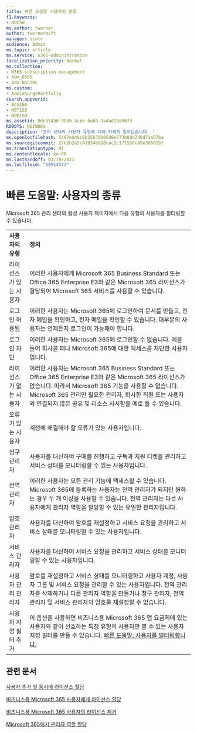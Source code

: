 ```yaml
---
title: 빠른 도움말 사용자의 종류
f1.keywords:
- NOCSH
ms.author: twerner
author: twernermsft
manager: scotv
audience: Admin
ms.topic: article
ms.service: o365-administration
localization_priority: Normal
ms.collection:
- M365-subscription-management
- Adm_O365
- Adm_NonTOC
ms.custom:
- AdminSurgePortfolio
search.appverid:
- BCS160
- MET150
- MOE150
ms.assetid: 0dc55430-98d6-4cbe-ba69-1a4ad29a967d
ROBOTS: NOINDEX
description: '관리 센터의 사용자 유형에 대해 자세히 알아보습니다. '
ms.openlocfilehash: 5467ed46c9b25b78005d9e773b88b7d0d71a57ba
ms.sourcegitcommit: 27b2b2e5c41934b918cac2c171556c45e36661bf
ms.translationtype: MT
ms.contentlocale: ko-KR
ms.lasthandoff: 03/19/2021
ms.locfileid: "50914573"
---
```

# <a name="quick-help-types-of-users"></a>빠른 도움말: 사용자의 종류

Microsoft  365 관리 센터의 활성 사용자 페이지에서 다음 유형의 사용자를 필터링할 수 있습니다. 
  
|||
|:-----|:-----|
|**사용자의 유형** <br/> |**정의** <br/> |
|라이선스가 있는 사용자  <br/> |이러한 사용자에게 Microsoft 365 Business Standard 또는 Office 365 Enterprise E3와 같은 Microsoft 365 라이선스가 할당되어 Microsoft 365 서비스를 사용할 수 있습니다.  <br/> |
|로그인 허용됨  <br/> |이러한 사용자는 Microsoft 365에 로그인하여 문서를 만들고, 전자 메일을 확인하고, 전자 메일을 확인할 수 있습니다. 대부분의 사용자는 언제든지 로그인이 가능해야 합니다.  <br/> |
|로그인 차단  <br/> |이러한 사용자는 Microsoft 365에 로그인할 수 없습니다. 예를 들어 회사를 떠나 Microsoft 365에 대한 액세스를 차단한 사용자입니다.  <br/> |
|라이선스가 없는 사용자  <br/> |이러한 사용자는 Microsoft 365 Business Standard 또는 Office 365 Enterprise E3와 같은 Microsoft 365 라이선스가 없습니다. 따라서 Microsoft 365 기능을 사용할 수 없습니다. Microsoft 365 관리만 필요한 관리자, 퇴사한 직원 또는 사용자와 연결되지 않은 공유 및 리소스 사서함을 예로 들 수 있습니다.  <br/> |
|오류가 있는 사용자  <br/> |계정에 해결해야 할 오류가 있는 사용자입니다.  <br/> |
|청구 관리자  <br/> |사용자를 대신하여 구매를 진행하고 구독과 지원 티켓을 관리하고 서비스 상태를 모니터링할 수 있는 사용자입니다.  <br/> |
|전역 관리자  <br/> |이러한 사용자는 모든 관리 기능에 액세스할 수 있습니다. Microsoft 365에 등록하는 사용자는 전역 관리자가 되지만 원하는 경우 두 개 이상을 사용할 수 있습니다. 전역 관리자는 다른 사용자에게 관리자 역할을 할당할 수 있는 유일한 관리자입니다.  <br/> |
|암호 관리자  <br/> |사용자를 대신하여 암호를 재설정하고 서비스 요청을 관리하고 서비스 상태를 모니터링할 수 있는 사용자입니다.  <br/> |
|서비스 관리자  <br/> |사용자를 대신하여 서비스 요청을 관리하고 서비스 상태를 모니터링할 수 있는 사용자입니다.  <br/> |
|사용자 관리 관리자  <br/> |암호를 재설정하고 서비스 상태를 모니터링하고 사용자 계정, 사용자 그룹 및 서비스 요청을 관리할 수 있는 사용자입니다. 전역 관리자를 삭제하거나 다른 관리자 역할을 만들거나 청구 관리자, 전역 관리자 및 서비스 관리자의 암호를 재설정할 수 없습니다.  <br/> |
|사용자 지정 필터 추가  <br/> |이 옵션을 사용하면 비즈니스용 Microsoft 365 앱 요금제에 있는 사용자와 같이 선호하는 특정 유형의 사용자만 볼 수 있는 사용자 지정 필터를 만들 수 있습니다. [빠른 도움말: 사용자를 필터링합니다.](../add-users/create-edit-or-delete-a-custom-user-view.md)  <br/> |
   
## <a name="related-articles"></a>관련 문서

[사용자 추가 및 동시에 라이선스 할당](../add-users/add-users.md)
    
[비즈니스용 Microsoft 365 사용자에게 라이선스 할당](../manage/assign-licenses-to-users.md)
    
[비즈니스용 Microsoft 365 사용자의 라이선스 제거](../manage/remove-licenses-from-users.md)
    
[Microsoft 365에서 관리자 역할 할당](../add-users/assign-admin-roles.md)
